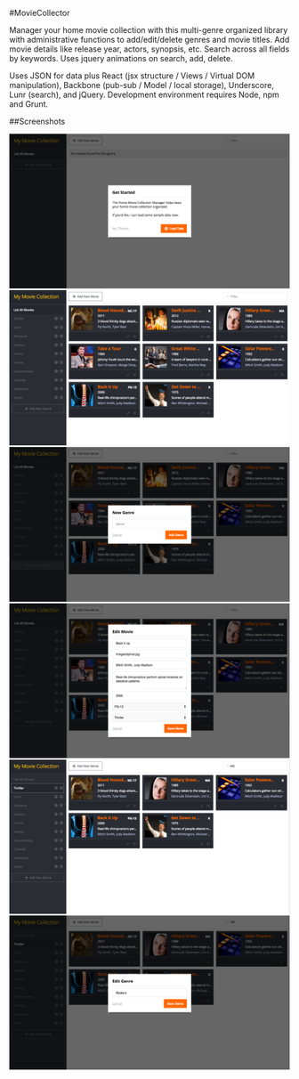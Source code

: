 #MovieCollector

Manager your home movie collection with this multi-genre organized library with administrative functions to add/edit/delete genres and movie titles.  Add movie details like release year, actors, synopsis, etc.  Search across all fields by keywords.  Uses jquery animations on search, add, delete.

Uses JSON for data plus React (jsx structure / Views / Virtual DOM manipulation), Backbone (pub-sub / Model / local storage), Underscore, Lunr (search), and jQuery. Development environment requires Node, npm and Grunt.

##Screenshots

![](screenshots/s1.png)
![](screenshots/s2.png)
![](screenshots/s3.png)
![](screenshots/s4.png)
![](screenshots/s5.png)
![](screenshots/s6.png)
